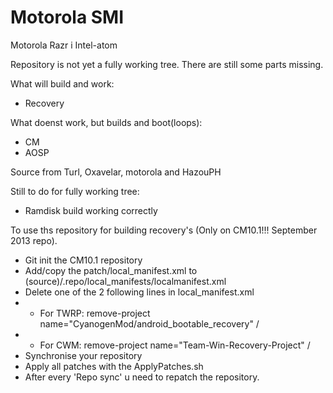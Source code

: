 Motorola SMI
===========================

Motorola Razr i Intel-atom

Repository is not yet a fully working tree. There are still some parts missing.

What will build and work:
- Recovery

What doenst work, but builds and boot(loops):
- CM
- AOSP

Source from Turl, Oxavelar, motorola and HazouPH

Still to do for fully working tree:
- Ramdisk build working correctly

To use ths repository for building recovery's (Only on CM10.1!!! September 2013 repo). 

- Git init the CM10.1 repository
- Add/copy the patch/local_manifest.xml to (source)/.repo/local_manifests/localmanifest.xml
- Delete one of the 2 following lines in local_manifest.xml
- - For TWRP: remove-project name="CyanogenMod/android_bootable_recovery" /
- - For CWM: remove-project name="Team-Win-Recovery-Project" /
- Synchronise your repository
- Apply all patches with the ApplyPatches.sh
- After every 'Repo sync' u need to repatch the repository.
